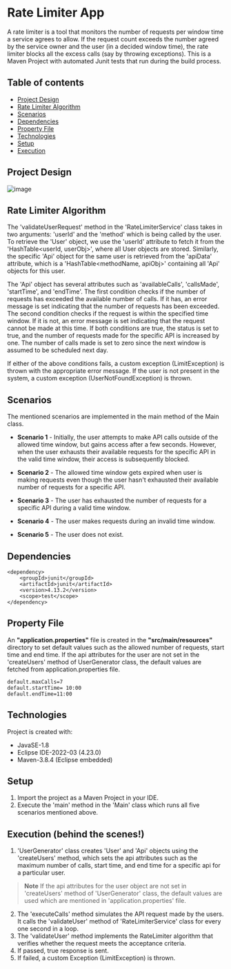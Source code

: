 # Rate Limiter App
A rate limiter is a tool that monitors the number of requests per window time a service agrees to allow. If the request count exceeds the number agreed by the
service owner and the user (in a decided window time), the rate limiter blocks all the excess calls (say by throwing exceptions). This is a Maven Project with automated Junit tests that run during the build process.
## Table of contents
* [Project Design](#project-design)
* [Rate Limiter Algorithm](#rate-limiter-algorithm)
* [Scenarios](#scenarios)
* [Dependencies](#dependencies)
* [Property File](#property-file)
* [Technologies](#technologies)
* [Setup](#setup)
* [Execution](#execution-behind-the-scenes)

## Project Design
![image](https://user-images.githubusercontent.com/128305722/226242828-ee312e23-7ff7-4386-bd23-dbb7c62acc07.png)

## Rate Limiter Algorithm
The 'validateUserRequest' method in the 'RateLimiterService' class takes in two arguments: 'userId' and the 'method' which is being called by the user. To retrieve the 'User' object, we use the 'userId' attribute to fetch it from the 'HashTable<userId, userObj>', where all User objects are stored. Similarly, the specific 'Api' object for the same user is retrieved from the 'apiData' attribute, which is a 'HashTable<methodName, apiObj>' containing all 'Api' objects for this user.

The 'Api' object has several attributes such as 'availableCalls', 'callsMade', 'startTime', and 'endTime'. The first condition checks if the number of requests has exceeded the available number of calls. If it has, an error message is set indicating that the number of requests has been exceeded. The second condition checks if the request is within the specified time window. If it is not, an error message is set indicating that the request cannot be made at this time. If both conditions are true, the status is set to true, and the number of requests made for the specific API is increased by one. The number of calls made is set to zero since the next window is assumed to be scheduled next day.

If either of the above conditions fails, a custom exception (LimitException) is thrown with the appropriate error message. If the user is not present in the system, a custom exception (UserNotFoundException) is thrown.

## Scenarios
The mentioned scenarios are implemented in the main method of the Main class. 
* **Scenario 1** - 
Initially, the user attempts to make API calls outside of the allowed time window, but gains access after a few seconds. However, when the user exhausts their available requests for the specific API in the valid time window, their access is subsequently blocked.

* **Scenario 2** - 
The allowed time window gets expired when user is making requests even though the user hasn't exhausted their available number of requests for a specific API.

* **Scenario 3** - 
The user has exhausted the number of requests for a specific API during a valid time window.

* **Scenario 4** - 
The user makes requests during an invalid time window.

* **Scenario 5** - 
The user does not exist.


## Dependencies
```
<dependency>
    <groupId>junit</groupId>
    <artifactId>junit</artifactId>
    <version>4.13.2</version>
    <scope>test</scope>
</dependency>
```

## Property File
An **"application.properties"** file is created in the **"src/main/resources"** directory to set default values such as the allowed number of requests, start time and end time. If the api attributes for the user are not set in the 'createUsers' method of UserGenerator class, the default values are fetched from application.properties file.
```
default.maxCalls=7
default.startTime= 10:00
default.endTime=11:00

```

## Technologies
Project is created with:
* JavaSE-1.8
* Eclipse IDE-2022-03 (4.23.0)
* Maven-3.8.4 (Eclipse embedded)
	
## Setup
1) Import the project as a Maven Project in your IDE. 
2) Execute the 'main' method in the 'Main' class which runs all five scenarios mentioned above.

## Execution (behind the scenes!)
1) 'UserGenerator' class creates 'User' and 'Api' objects using the 'createUsers' method, which sets the api attributes such as the maximum number of calls, start time, and end time for a specific api for a particular user.
> **Note**
> If the api attributes for the user object are not set in 'createUsers' method of 'UserGenerator' class, the default values are used which are mentioned in 'application.properties' file.
2) The 'executeCalls' method simulates the API request made by the users. It calls the 'validateUser' method of 'RateLimiterService' class for every one second in a loop.
3) The 'validateUser' method implements the RateLimiter algorithm that verifies whether the request meets the acceptance criteria.
4) If passed, true response is sent.
5) If failed, a custom Exception (LimitException) is thrown.


